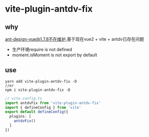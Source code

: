 # vite-plugin-antdv-fix

## why

ant-design-vue@1.7.8不在维护,基于现在vue2 + vite + antdv已存在问题

+ 生产环境require is not defined
+ moment.isMoment is not export by default

## use

```shell
yarn add vite-plugin-antdv-fix -D
//or
npm i vite-plugin-antdv-fix -D
```

~~~typescript
// vite.config.ts
import antdvFix from 'vite-plugin-antdv-fix'
import { defineConfig } from 'vite'
export default defineConfig({
  plugins: [
    antdvFix()
  ]
})
~~~